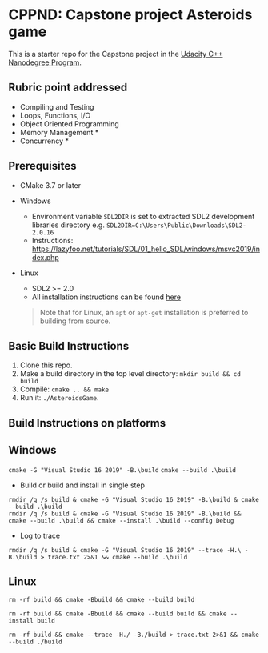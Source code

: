 # CPPND: Capstone project Asteroids game

This is a starter repo for the Capstone project in the [Udacity C++ Nanodegree Program](https://www.udacity.com/course/c-plus-plus-nanodegree--nd213).

## Rubric point addressed
* Compiling and Testing
* Loops, Functions, I/O
* Object Oriented Programming
* Memory Management
  *
* Concurrency
  *

Prerequisites
--------------
* CMake 3.7 or later
* Windows
  * Environment variable `SDL2DIR` is set to extracted SDL2 development libraries directory e.g.
    `SDL2DIR=C:\Users\Public\Downloads\SDL2-2.0.16` 
  * Instructions: https://lazyfoo.net/tutorials/SDL/01_hello_SDL/windows/msvc2019/index.php
  
* Linux
  * SDL2 >= 2.0
  * All installation instructions can be found [here](https://wiki.libsdl.org/Installation)
  >Note that for Linux, an `apt` or `apt-get` installation is preferred to building from source. 


## Basic Build Instructions

1. Clone this repo.
2. Make a build directory in the top level directory: `mkdir build && cd build`
3. Compile: `cmake .. && make`
4. Run it: `./AsteroidsGame`.

## Build Instructions on platforms
Windows
--------------

`cmake -G "Visual Studio 16 2019" -B.\build`
`cmake --build .\build`

* Build or build and install in single step
```
rmdir /q /s build & cmake -G "Visual Studio 16 2019" -B.\build & cmake --build .\build
rmdir /q /s build & cmake -G "Visual Studio 16 2019" -B.\build && cmake --build .\build && cmake --install .\build --config Debug
```
* Log to trace
```
rmdir /q /s build & cmake -G "Visual Studio 16 2019" --trace -H.\ -B.\build > trace.txt 2>&1 && cmake --build .\build
```

Linux
--------------
```
rm -rf build && cmake -Bbuild && cmake --build build

rm -rf build && cmake -Bbuild && cmake --build build && cmake --install build

rm -rf build && cmake --trace -H./ -B./build > trace.txt 2>&1 && cmake --build ./build

```